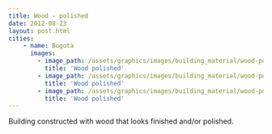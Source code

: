 ```yaml
---
title: Wood - polished 
date: 2012-08-23
layout: post.html
cities:
    - name: Bogota
      images:
        - image_path: /assets/graphics/images/building_material/wood-polished/wood_polished_bogota_01.jpg
          title: 'Wood polished'
        - image_path: /assets/graphics/images/building_material/wood-polished/wood_polished_bogota_02.jpg
          title: 'Wood polished'
        - image_path: /assets/graphics/images/building_material/wood-polished/wood_polished_bogota_03.jpg
          title: 'Wood polished'
---
```

Building constructed with wood that looks finished and/or polished.
